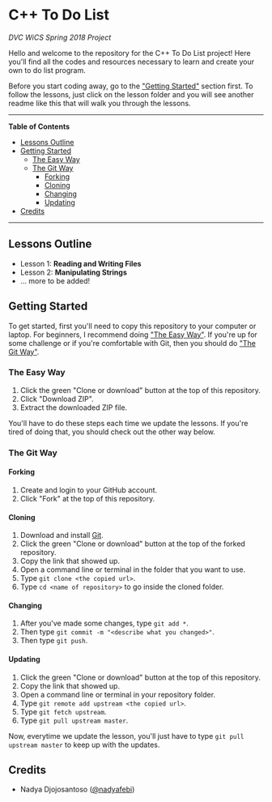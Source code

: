 # C++ To Do List
*DVC WiCS Spring 2018 Project*

Hello and welcome to the repository for the C++ To Do List project! Here you'll find all the codes and resources necessary to learn and create your own to do list program.

Before you start coding away, go to the ["Getting Started"](#getting-started) section first. To follow the lessons, just click on the lesson folder and you will see another readme like this that will walk you through the lessons.

---

**Table of Contents**

* [Lessons Outline](#lessons-outline)
* [Getting Started](#getting-started)
  * [The Easy Way](#the-easy-way)
  * [The Git Way](#the-git-way)
    * [Forking](#forking)
    * [Cloning](#cloning)
    * [Changing](#changing)
    * [Updating](#updating)
* [Credits](#credits)

---

## Lessons Outline

* Lesson 1: **Reading and Writing Files**
* Lesson 2: **Manipulating Strings**
* ... more to be added!

## Getting Started

To get started, first you'll need to copy this repository to your computer or laptop. For beginners, I recommend doing ["The Easy Way"](#the-easy-way). If you're up for some challenge or if you're comfortable with Git, then you should do ["The Git Way"](#the-github-way).

### The Easy Way

1. Click the green "Clone or download" button at the top of this repository.
2. Click "Download ZIP".
3. Extract the downloaded ZIP file.

You'll have to do these steps each time we update the lessons. If you're tired of doing that, you should check out the other way below.

### The Git Way

#### Forking

1. Create and login to your GitHub account.
2. Click "Fork" at the top of this repository.

#### Cloning

1. Download and install [Git](https://git-scm.com/).
2. Click the green "Clone or download" button at the top of the forked repository.
3. Copy the link that showed up.
4. Open a command line or terminal in the folder that you want to use.
5. Type `git clone <the copied url>`.
6. Type `cd <name of repository>` to go inside the cloned folder.

#### Changing

1. After you've made some changes, type `git add *`.
2. Then type `git commit -m "<describe what you changed>"`.
3. Then type `git push`.

#### Updating

1. Click the green "Clone or download" button at the top of this repository.
2. Copy the link that showed up.
3. Open a command line or terminal in your repository folder.
4. Type `git remote add upstream <the copied url>`.
5. Type `git fetch upstream`.
6. Type `git pull upstream master`.

Now, everytime we update the lesson, you'll just have to type `git pull upstream master` to keep up with the updates.

## Credits

* Nadya Djojosantoso ([@nadyafebi](http://github.com/nadyafebi))
